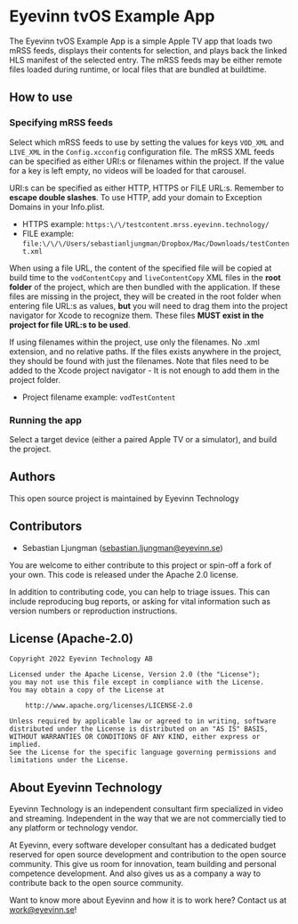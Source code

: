# Eyevinn tvOS Example App
The Eyevinn tvOS Example App is a simple Apple TV app that loads two mRSS feeds, displays their contents for selection, and plays back the linked HLS manifest of the selected entry. The mRSS feeds may be either remote files loaded during runtime, or local files that are bundled at buildtime.

## How to use
### Specifying mRSS feeds
Select which mRSS feeds to use by setting the values for keys `VOD_XML` and `LIVE_XML` in the `Config.xcconfig` configuration file. The mRSS XML feeds can be specified as either URI:s or filenames within the project. If the value for a key is left empty, no videos will be loaded for that carousel.

URI:s can be specified as either HTTP, HTTPS or FILE URL:s. Remember to **escape double slashes**. To use HTTP, add your domain to Exception Domains in your Info.plist.
- HTTPS example: `https:\/\/testcontent.mrss.eyevinn.technology/`
- FILE example: `file:\/\/\/Users/sebastianljungman/Dropbox/Mac/Downloads/testContent.xml`

When using a file URL, the content of the specified file will be copied at build time to the `vodContentCopy` and `liveContentCopy` XML files in the **root folder** of the project, which are then bundled with the application. If these files are missing in the project, they will be created in the root folder when entering file URL:s as values, **but** you will need to drag them into the project navigator for Xcode to recognize them. These files **MUST exist in the project for file URL:s to be used**.

If using filenames within the project, use only the filenames. No .xml extension, and no relative paths. If the files exists anywhere in the project, they should be found with just the filenames.
Note that files need to be added to the Xcode project navigator - It is not enough to add them in the project folder.
- Project filename example: `vodTestContent`

### Running the app
Select a target device (either a paired Apple TV or a simulator), and build the project.  

## Authors

This open source project is maintained by Eyevinn Technology

## Contributors

- Sebastian Ljungman (sebastian.ljungman@eyevinn.se)

You are welcome to either contribute to this project or spin-off a fork of your own. This code is released under the Apache 2.0 license.

In addition to contributing code, you can help to triage issues. This can include reproducing bug reports, or asking for vital information such as version numbers or reproduction instructions.

## License (Apache-2.0)

```
Copyright 2022 Eyevinn Technology AB

Licensed under the Apache License, Version 2.0 (the "License");
you may not use this file except in compliance with the License.
You may obtain a copy of the License at

    http://www.apache.org/licenses/LICENSE-2.0

Unless required by applicable law or agreed to in writing, software
distributed under the License is distributed on an "AS IS" BASIS,
WITHOUT WARRANTIES OR CONDITIONS OF ANY KIND, either express or implied.
See the License for the specific language governing permissions and
limitations under the License.
```
## About Eyevinn Technology

Eyevinn Technology is an independent consultant firm specialized in video and streaming. Independent in the way that we are not commercially tied to any platform or technology vendor.

At Eyevinn, every software developer consultant has a dedicated budget reserved for open source development and contribution to the open source community. This give us room for innovation, team building and personal competence development. And also gives us as a company a way to contribute back to the open source community.

Want to know more about Eyevinn and how it is to work here? Contact us at work@eyevinn.se!
